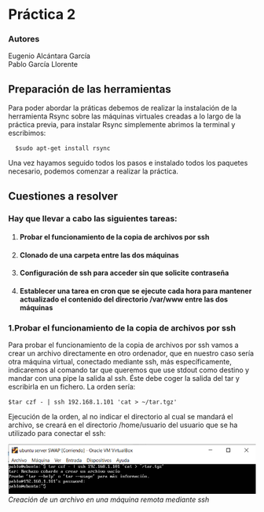 # Práctica 2
### Autores
Eugenio Alcántara García  
Pablo García Llorente

## Preparación de las herramientas
Para poder abordar la práticas debemos de realizar la instalación de la herramienta Rsync sobre las máquinas virtuales creadas a lo largo de la práctica previa, para instalar Rsync simplemente abrimos la terminal y escribimos:

      $sudo apt-get install rsync 

Una vez hayamos seguido todos los pasos e instalado todos los paquetes necesario, podemos comenzar a realizar la práctica.  

## Cuestiones a resolver

### Hay que llevar a cabo las siguientes tareas:
1. #### Probar el funcionamiento de la copia de archivos por ssh
2. #### Clonado de una carpeta entre las dos máquinas
3. #### Configuración de ssh para acceder sin que solicite contraseña
4. #### Establecer una tarea en cron que se ejecute cada hora para mantener actualizado el contenido del directorio /var/www entre las dos máquinas

### 1.Probar el funcionamiento de la copia de archivos por ssh

Para probar el funcionamiento de la copia de archivos por ssh vamos a crear un archivo directamente en otro ordenador, que en nuestro caso sería otra máquina virtual, conectado mediante ssh, más específicamente, indicaremos al comando tar que queremos que use stdout como destino y mandar con una pipe la salida al ssh. Éste debe coger la salida del tar y escribirla en un fichero. La orden sería:

    $tar czf - | ssh 192.168.1.101 'cat > ~/tar.tgz'

Ejecución de la orden, al no indicar el directorio al cual se mandará el archivo, se creará en el directorio /home/usuario del usuario que se ha utilizado para conectar el ssh:

![Creación de un archivo en una máquina remota mediante ssh](creaciondearchivossh(maq1).png.PNG)                               
                                                 _Creación de un archivo en una máquina remota mediante ssh_
